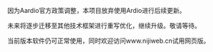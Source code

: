 因为Aardio官方政策调整，本项目放弃使用Ardio进行后续更新。

未来将逐步迁移至其他技术框架进行重写优化，继续升级。敬请等待。

当前版本软件仍可正常使用，同时欢迎访问www.nijiweb.cn试用网页版。
